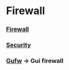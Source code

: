 # Firewall  
### [Firewall](https://help.ubuntu.com/community/Firewall)  
### [Security](https://ubuntu.com/server/docs/security-firewall)  
### [Gufw](https://help.ubuntu.com/community/Gufw) -> Gui firewall
